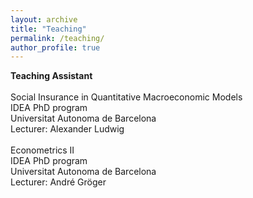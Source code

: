 ```yaml
---
layout: archive
title: "Teaching"
permalink: /teaching/
author_profile: true
---
```


**Teaching Assistant** <br>
    <br>
Social Insurance in Quantitative Macroeconomic Models<br>
IDEA PhD program <br>
Universitat Autonoma de Barcelona<br>
Lecturer: Alexander Ludwig<br>
  <br>
Econometrics II<br>
IDEA PhD program <br>
Universitat Autonoma de Barcelona<br>
Lecturer: André Gröger<br>
